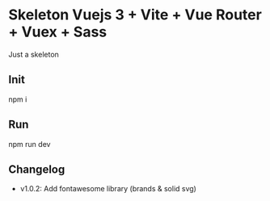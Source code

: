 # Skeleton Vuejs 3 + Vite + Vue Router + Vuex + Sass

Just a skeleton

## Init
npm i

## Run
npm run dev

## Changelog
- v1.0.2: Add fontawesome library (brands & solid svg)